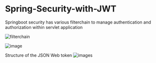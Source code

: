 # Spring-Security-with-JWT

Springboot security has various filterchain to manage authentication and authorization within servlet application

![filterchain](https://github.com/kavyabala23/Spring-Security-with-JWT/assets/54107817/ba09a7bd-eebc-4152-a4c8-b37264bb3d34)


![image](https://github.com/kavyabala23/Spring-Security-with-JWT/assets/54107817/ecc0cf32-4b98-40b6-8fc5-9e543e372c73)


Structure of the JSON Web token
![images](https://github.com/kavyabala23/Spring-Security-with-JWT/assets/54107817/e117204c-e703-44f3-8484-dd147cca654a)

